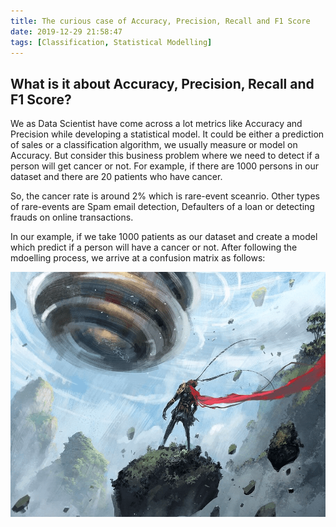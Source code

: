```yaml
---
title: The curious case of Accuracy, Precision, Recall and F1 Score
date: 2019-12-29 21:58:47
tags: [Classification, Statistical Modelling]
---
```



## What is it about Accuracy, Precision, Recall and F1 Score?

We as Data Scientist have come across a lot metrics like Accuracy and Precision while developing a statistical model. It could be either a prediction of sales or a classification algorithm, we usually measure or model on Accuracy. But consider this business problem where we need to detect if a person will get cancer or not. For example, if there are 1000 persons in our dataset and there are 20 patients who have cancer. 

So, the cancer rate is around 2% which is rare-event sceanrio. Other types of rare-events are Spam email detection, Defaulters of a loan or detecting frauds on online transactions.

In our example, if we take 1000 patients as our dataset and create a model which predict if a person will have a cancer or not. After following the mdoelling process, we arrive at a confusion matrix as follows:

![IV Image](/source/images/DASHENG-900x700-1.png)

